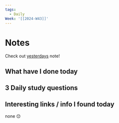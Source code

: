 ```yaml
---
tags:
  - Daily
Week: '[[2024-W43]]'
---
```

# Notes
Check out [yesterdays](2024-10-23) note!
## What have I done today
## 3 Daily study questions

## Interesting links / info I found today
none 😔